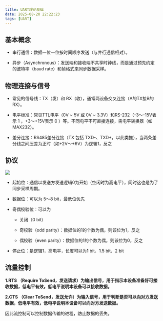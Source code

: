 ```yaml
---
title: UART理论基础
date: 2025-08-20 22:22:23
tags: [UART]
---
```


## 基本概念

- 串行通信：数据一位一位按时间顺序发送（与并行通信相对）。

- 异步（Asynchronous）：发送端和接收端不共享时钟线，而是通过预先约定的波特率（baud rate）和帧格式来同步数据采样。

## 物理连接与信号

- 常见的信号线：TX（发）和 RX（收），通常两设备交叉连接（A的TX接B的RX）。

- 电平标准：常见TTL电平（0V ~ 5V 或 0V ~ 3.3V）和RS-232（-3～-15V表示 1 ，+3～+15V表示 0 ）等。不同电平不可直接连接，需电平转换器（如 MAX232）。
- 差分连接：RS485差分连接（TX 包括 TXD-、TXD+，以此类推），当两条差分线之间压差为正时（如+2V～+6V）为逻辑1，反之

## 协议

![](1.png)

- 起始位：通信以发送方发送逻辑0为开始（空闲时为高电平），同时这也是为了同步采样周期。

- 数据位：可以为 5～8 bit，最低位优先

- 奇偶校验位：可以为

  - 关闭（0 bit）

  - 奇校验（odd parity）：数据位的1的个数为偶，则该位为1，反之
  - 偶校验（even parity）：数据位的1的个数为偶，则该位为0，反之

- 停止位：是逻辑1，高电平，长度可以为1 bit、1.5 bit、2 bit

## 流量控制

**1.RTS （Require ToSend，发送请求）为输出信号，用于指示本设备准备好可接收数据，低电平有效，低电平说明本设备可以接收数据。**

**2.CTS （Clear ToSend，发送允许）为输入信号，用于判断是否可以向对方发送数据，低电平有效，低电平说明本设备可以向对方发送数据。**

因此流控制可以控制数据传输的进程，防止数据的丢失。
